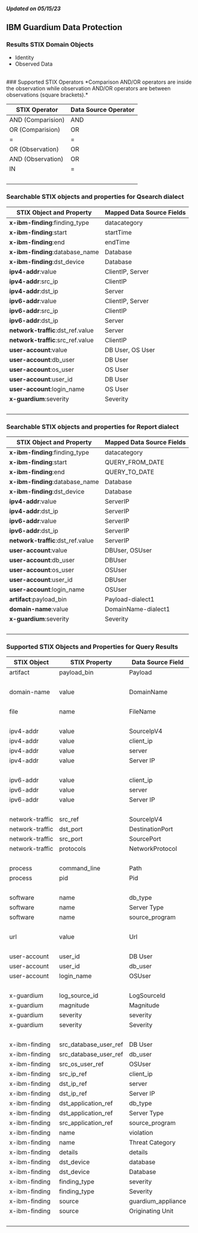 ##### Updated on 05/15/23
## IBM Guardium Data Protection
### Results STIX Domain Objects
* Identity
* Observed Data
<br>
### Supported STIX Operators
*Comparison AND/OR operators are inside the observation while observation AND/OR operators are between observations (square brackets).*

| STIX Operator | Data Source Operator |
|--|--|
| AND (Comparision) | AND |
| OR (Comparision) | OR |
| = | = |
| OR (Observation) | OR |
| AND (Observation) | OR |
| IN | = |
| <br> | |
### Searchable STIX objects and properties for Qsearch dialect
| STIX Object and Property | Mapped Data Source Fields |
|--|--|
| **x-ibm-finding**:finding_type | datacategory |
| **x-ibm-finding**:start | startTime |
| **x-ibm-finding**:end | endTime |
| **x-ibm-finding**:database_name | Database |
| **x-ibm-finding**:dst_device | Database |
| **ipv4-addr**:value | ClientIP, Server |
| **ipv4-addr**:src_ip | ClientIP |
| **ipv4-addr**:dst_ip | Server |
| **ipv6-addr**:value | ClientIP, Server |
| **ipv6-addr**:src_ip | ClientIP |
| **ipv6-addr**:dst_ip | Server |
| **network-traffic**:dst_ref.value | Server |
| **network-traffic**:src_ref.value | ClientIP |
| **user-account**:value | DB User, OS User |
| **user-account**:db_user | DB User |
| **user-account**:os_user | OS User |
| **user-account**:user_id | DB User |
| **user-account**:login_name | OS User |
| **x-guardium**:severity | Severity |
| <br> | |
### Searchable STIX objects and properties for Report dialect
| STIX Object and Property | Mapped Data Source Fields |
|--|--|
| **x-ibm-finding**:finding_type | datacategory |
| **x-ibm-finding**:start | QUERY_FROM_DATE |
| **x-ibm-finding**:end | QUERY_TO_DATE |
| **x-ibm-finding**:database_name | Database |
| **x-ibm-finding**:dst_device | Database |
| **ipv4-addr**:value | ServerIP |
| **ipv4-addr**:dst_ip | ServerIP |
| **ipv6-addr**:value | ServerIP |
| **ipv6-addr**:dst_ip | ServerIP |
| **network-traffic**:dst_ref.value | ServerIP |
| **user-account**:value | DBUser, OSUser |
| **user-account**:db_user | DBUser |
| **user-account**:os_user | OSUser |
| **user-account**:user_id | DBUser |
| **user-account**:login_name | OSUser |
| **artifact**:payload_bin | Payload-dialect1 |
| **domain-name**:value | DomainName-dialect1 |
| **x-guardium**:severity | Severity |
| <br> | |
### Supported STIX Objects and Properties for Query Results
| STIX Object | STIX Property | Data Source Field |
|--|--|--|
| artifact | payload_bin | Payload |
| <br> | | |
| domain-name | value | DomainName |
| <br> | | |
| file | name | FileName |
| <br> | | |
| ipv4-addr | value | SourceIpV4 |
| ipv4-addr | value | client_ip |
| ipv4-addr | value | server |
| ipv4-addr | value | Server IP |
| <br> | | |
| ipv6-addr | value | client_ip |
| ipv6-addr | value | server |
| ipv6-addr | value | Server IP |
| <br> | | |
| network-traffic | src_ref | SourceIpV4 |
| network-traffic | dst_port | DestinationPort |
| network-traffic | src_port | SourcePort |
| network-traffic | protocols | NetworkProtocol |
| <br> | | |
| process | command_line | Path |
| process | pid | Pid |
| <br> | | |
| software | name | db_type |
| software | name | Server Type |
| software | name | source_program |
| <br> | | |
| url | value | Url |
| <br> | | |
| user-account | user_id | DB User |
| user-account | user_id | db_user |
| user-account | login_name | OSUser |
| <br> | | |
| x-guardium | log_source_id | LogSourceId |
| x-guardium | magnitude | Magnitude |
| x-guardium | severity | severity |
| x-guardium | severity | Severity |
| <br> | | |
| x-ibm-finding | src_database_user_ref | DB User |
| x-ibm-finding | src_database_user_ref | db_user |
| x-ibm-finding | src_os_user_ref | OSUser |
| x-ibm-finding | src_ip_ref | client_ip |
| x-ibm-finding | dst_ip_ref | server |
| x-ibm-finding | dst_ip_ref | Server IP |
| x-ibm-finding | dst_application_ref | db_type |
| x-ibm-finding | dst_application_ref | Server Type |
| x-ibm-finding | src_application_ref | source_program |
| x-ibm-finding | name | violation |
| x-ibm-finding | name | Threat Category |
| x-ibm-finding | details | details |
| x-ibm-finding | dst_device | database |
| x-ibm-finding | dst_device | Database |
| x-ibm-finding | finding_type | severity |
| x-ibm-finding | finding_type | Severity |
| x-ibm-finding | source | guardium_appliance |
| x-ibm-finding | source | Originating Unit |
| <br> | | |
